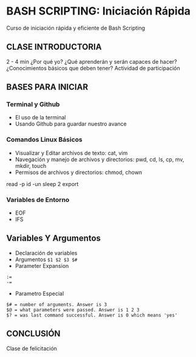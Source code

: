 # BASH SCRIPTING: Iniciación Rápida
Curso de iniciación rápida y eficiente de Bash Scripting 

## CLASE INTRODUCTORIA
2 - 4 min
¿Por qué yo?
¿Qué aprenderán y serán capaces de hacer?
¿Conocimientos básicos que deben tener?
Actividad de participación

## BASES PARA INICIAR

### Terminal y Github
- El uso de la terminal
- Usando Github para guardar nuestro avance

### Comandos Linux Básicos
- Visualizar y Editar archivos de texto: cat, vim
- Navegación y manejo de archivos y directorios: pwd, cd, ls, cp, mv, mkdir, touch 
- Permisos de archivos y directorios: chmod, chown

read -p
id -un
sleep 2
export

### Variables de Entorno
- EOF
- IFS

## Variables Y Argumentos
- Declaración de variables
- Argumentos `$1 $2 $3 $#`
- Parameter Expansion
```
:=
-=
```

- Parametro Especial
```
$# = number of arguments. Answer is 3
$@ = what parameters were passed. Answer is 1 2 3
$? = was last command successful. Answer is 0 which means 'yes'
```


## CONCLUSIÓN
Clase de felicitación



